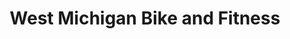 ---
title: "West Michigan Bike and Fitness"
url: /grandville/west-michigan-bike-and-fitness/
shop: Fahrrad
---